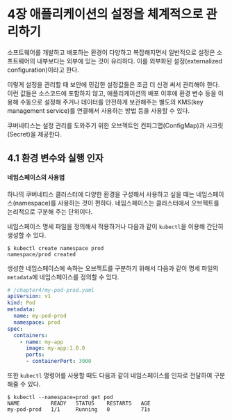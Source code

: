 # 4장 애플리케이션의 설정을 체계적으로 관리하기

소프트웨어를 개발하고 배포하는 환경이 다양하고 복잡해지면서 일반적으로 설정은 소프트웨어의 내부보다는 외부에 있는 것이 유리하다. 이를 외부화된 설정(externalized configuration)이라고 한다.

이렇게 설정을 관리할 때 보안에 민감한 설정값들은 조금 더 신경 써서 관리해야 한다. 이런 값들은 소스코드에 포함하지 않고, 애플리케이션의 배포 이후에 환경 변수 등을 이용해 수동으로 설정해 주거나 데이터를 안전하게 보관해주는 별도의 KMS(key management service)를 연결해서 사용하는 방법 등을 사용할 수 있다.

쿠버네티스는 설정 관리를 도와주기 위한 오브젝트인 컨피그맵(ConfigMap)과 시크릿(Secret)을 제공한다.

## 4.1 환경 변수와 실행 인자

#### 네임스페이스의 사용법

하나의 쿠버네티스 클러스터에 다양한 환경을 구성해서 사용하고 싶을 때는 네임스페이스(namespace)를 사용하는 것이 편하다. 네임스페이스는 클러스터에서 오브젝트를 논리적으로 구분해 주는 단위이다.

네임스페이스 명세 파일을 정의해서 적용하거나 다음과 같이 `kubectl`을 이용해 간단히 생성할 수 있다.
```
$ kubectl create namespace prod
namespace/prod created
```

생성한 네임스페이스에 속하는 오브젝트를 구분하기 위해서 다음과 같이 명세 파일의 `metadata`에 네임스페이스를 정의할 수 있다.

```yaml
# /chapter4/my-pod-prod.yaml
apiVersion: v1
kind: Pod
metadata:
  name: my-pod-prod
  namespace: prod
spec:
  containers:
    - name: my-app
      image: my-app:1.0.0
      ports:
      - containerPort: 3000
```

또한 `kubectl` 명령어를 사용할 때도 다음과 같이 네임스페이스를 인자로 전달하여 구분해줄 수 있다.
```
$ kubectl --namespace=prod get pod
NAME          READY   STATUS    RESTARTS   AGE
my-pod-prod   1/1     Running   0          71s
```